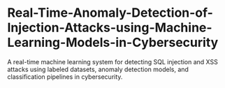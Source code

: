 # Real-Time-Anomaly-Detection-of-Injection-Attacks-using-Machine-Learning-Models-in-Cybersecurity
A real-time machine learning system for detecting SQL injection and XSS attacks using labeled datasets, anomaly detection models, and classification pipelines in cybersecurity.
